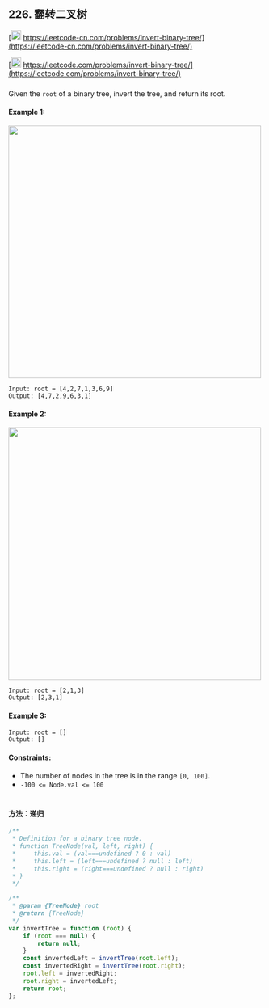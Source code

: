 ## 226. 翻转二叉树

[<img src="https://static.leetcode-cn.com/cn-mono-assets/production/assets/logo-dark-cn.c42314a8.svg" height="20" /> https://leetcode-cn.com/problems/invert-binary-tree/](https://leetcode-cn.com/problems/invert-binary-tree/)

[<img src="https://assets.leetcode.com/static_assets/public/webpack_bundles/images/logo-dark.e99485d9b.svg" height="20"/> https://leetcode.com/problems/invert-binary-tree/](https://leetcode.com/problems/invert-binary-tree/)

###

Given the `root` of a binary tree, invert the tree, and return its root.

#### Example 1:

<img src="https://assets.leetcode.com/uploads/2021/03/14/invert1-tree.jpg" width="500" />

```
Input: root = [4,2,7,1,3,6,9]
Output: [4,7,2,9,6,3,1]
```

#### Example 2:

<img src="https://assets.leetcode.com/uploads/2021/03/14/invert2-tree.jpg" width="500" />

```
Input: root = [2,1,3]
Output: [2,3,1]
```

#### Example 3:

```
Input: root = []
Output: []
```

#### Constraints:

-   The number of nodes in the tree is in the range `[0, 100]`.
-   `-100 <= Node.val <= 100`

#

#### 方法：递归

```js
/**
 * Definition for a binary tree node.
 * function TreeNode(val, left, right) {
 *     this.val = (val===undefined ? 0 : val)
 *     this.left = (left===undefined ? null : left)
 *     this.right = (right===undefined ? null : right)
 * }
 */

/**
 * @param {TreeNode} root
 * @return {TreeNode}
 */
var invertTree = function (root) {
    if (root === null) {
        return null;
    }
    const invertedLeft = invertTree(root.left);
    const invertedRight = invertTree(root.right);
    root.left = invertedRight;
    root.right = invertedLeft;
    return root;
};
```
